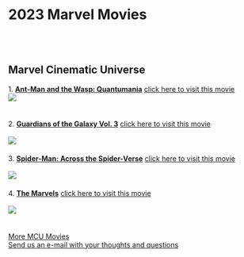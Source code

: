 <html>

<head>
  
</head>

<body>
  <h1>2023 Marvel Movies</h1>
  <br>
  <br>
  <h2>Marvel Cinematic Universe</h2>
   1. <u><strong>Ant-Man and the Wasp: Quantumania</strong></u> <a href="https://screenrant.com/upcoming-marvel-movies-2023-release-dates/">click here to visit this movie</a>
   <br>
<img src="![Alt text](images/antman.jpg)">
   <br>
     <br>
   <br>
  2.  <u><strong>Guardians of the Galaxy Vol. 3</strong></u>   <a href="https://screenrant.com/upcoming-marvel-movies-2023-release-dates/">click here to visit this movie</a>
  <br>
   <br>
   <img src="https://private-user-images.githubusercontent.com/182928365/371542755-46d7fac6-ad38-4a91-b465-ab4977130d4b.jpg?jwt=eyJhbGciOiJIUzI1NiIsInR5cCI6IkpXVCJ9.eyJpc3MiOiJnaXRodWIuY29tIiwiYXVkIjoicmF3LmdpdGh1YnVzZXJjb250ZW50LmNvbSIsImtleSI6ImtleTUiLCJleHAiOjE3Mjc0NDI3MjIsIm5iZiI6MTcyNzQ0MjQyMiwicGF0aCI6Ii8xODI5MjgzNjUvMzcxNTQyNzU1LTQ2ZDdmYWM2LWFkMzgtNGE5MS1iNDY1LWFiNDk3NzEzMGQ0Yi5qcGc_WC1BbXotQWxnb3JpdGhtPUFXUzQtSE1BQy1TSEEyNTYmWC1BbXotQ3JlZGVudGlhbD1BS0lBVkNPRFlMU0E1M1BRSzRaQSUyRjIwMjQwOTI3JTJGdXMtZWFzdC0xJTJGczMlMkZhd3M0X3JlcXVlc3QmWC1BbXotRGF0ZT0yMDI0MDkyN1QxMzA3MDJaJlgtQW16LUV4cGlyZXM9MzAwJlgtQW16LVNpZ25hdHVyZT02YTU1MDQ0OTlkMDM1ZGRiMDEwYWM3MTE1MDUzMDk0NmFmM2Q0NTI5OTU3ZmVlYzQ1OTA3ODQ5YmFhNDg1MmE1JlgtQW16LVNpZ25lZEhlYWRlcnM9aG9zdCJ9.4GDB_l5xGScSyKcagPaKUDzAvuIS5cp-geGYd5rHK7c">
   <br>
   <br>
 3.  <u><strong>Spider-Man: Across the Spider-Verse</strong></u>  <a href="https://screenrant.com/upcoming-marvel-movies-2023-release-dates/">click here to visit this movie</a>
 <br>
   <br>
   <img src="https://private-user-images.githubusercontent.com/182928365/371543720-57acfa6a-87a0-4b6a-a641-9cc20c859eae.jpg?jwt=eyJhbGciOiJIUzI1NiIsInR5cCI6IkpXVCJ9.eyJpc3MiOiJnaXRodWIuY29tIiwiYXVkIjoicmF3LmdpdGh1YnVzZXJjb250ZW50LmNvbSIsImtleSI6ImtleTUiLCJleHAiOjE3Mjc0NDI4NzMsIm5iZiI6MTcyNzQ0MjU3MywicGF0aCI6Ii8xODI5MjgzNjUvMzcxNTQzNzIwLTU3YWNmYTZhLTg3YTAtNGI2YS1hNjQxLTljYzIwYzg1OWVhZS5qcGc_WC1BbXotQWxnb3JpdGhtPUFXUzQtSE1BQy1TSEEyNTYmWC1BbXotQ3JlZGVudGlhbD1BS0lBVkNPRFlMU0E1M1BRSzRaQSUyRjIwMjQwOTI3JTJGdXMtZWFzdC0xJTJGczMlMkZhd3M0X3JlcXVlc3QmWC1BbXotRGF0ZT0yMDI0MDkyN1QxMzA5MzNaJlgtQW16LUV4cGlyZXM9MzAwJlgtQW16LVNpZ25hdHVyZT02Mzg3NzQ2MzQzMjM4YzU5NTZkZjYzMGVlMzY4NTlhYWRiZmE1MjRiOGVmZjAyN2JhZjFkYjE1MGJmMjVlN2ViJlgtQW16LVNpZ25lZEhlYWRlcnM9aG9zdCJ9.9ZVNVT94bJ2RnxjWi3CNRa3329DE6BLIu-0i8qRrklc">
   <br>
   <br>
  4. <u><strong>The Marvels</strong></u>   <a href="https://screenrant.com/upcoming-marvel-movies-2023-release-dates/">click here to visit this movie</a>
  <br>
   <br>
   <img src="https://private-user-images.githubusercontent.com/182928365/371545051-88669af0-e96a-43c0-8ee3-65e758a89c7f.jpg?jwt=eyJhbGciOiJIUzI1NiIsInR5cCI6IkpXVCJ9.eyJpc3MiOiJnaXRodWIuY29tIiwiYXVkIjoicmF3LmdpdGh1YnVzZXJjb250ZW50LmNvbSIsImtleSI6ImtleTUiLCJleHAiOjE3Mjc0NDMwNjcsIm5iZiI6MTcyNzQ0Mjc2NywicGF0aCI6Ii8xODI5MjgzNjUvMzcxNTQ1MDUxLTg4NjY5YWYwLWU5NmEtNDNjMC04ZWUzLTY1ZTc1OGE4OWM3Zi5qcGc_WC1BbXotQWxnb3JpdGhtPUFXUzQtSE1BQy1TSEEyNTYmWC1BbXotQ3JlZGVudGlhbD1BS0lBVkNPRFlMU0E1M1BRSzRaQSUyRjIwMjQwOTI3JTJGdXMtZWFzdC0xJTJGczMlMkZhd3M0X3JlcXVlc3QmWC1BbXotRGF0ZT0yMDI0MDkyN1QxMzEyNDdaJlgtQW16LUV4cGlyZXM9MzAwJlgtQW16LVNpZ25hdHVyZT1jZjkxNjFlMzIwZGFhN2Y0Y2RlZmM3NmVmODc2NjljNzAyMGMzYjJlMjAwMzdiNTVkNjkxNDE0YTk0ODgzMzFhJlgtQW16LVNpZ25lZEhlYWRlcnM9aG9zdCJ9.89e5HBnMtNusRYyb0oTVQEnUCWeuyCoH10ndL0bK3Is">
   <br>
   <br>
   <br>
   <a href="https://screenrant.com/tag/mcu/" title="More MCU Movies">More MCU Movies</a>
   <br>
   <a href="mailto:patriciaprejean@gmail.com?subject=">Send us an e-mail with your thoughts and questions</a>
</body>

</html>
